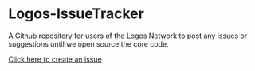 # Logos-IssueTracker
A Github repository for users of the Logos Network to post any issues or suggestions until we open source the core code.

[Click here to create an issue](https://github.com/LogosNetwork/Logos-IssueTracker/issues/new)
